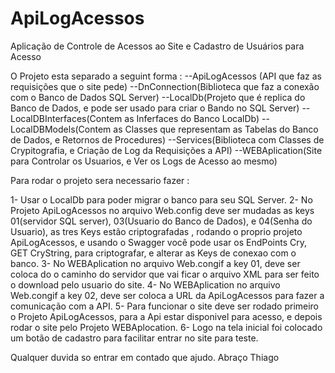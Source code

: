 # ApiLogAcessos
Aplicação de Controle de Acessos ao Site e Cadastro de Usuários para Acesso

O Projeto esta separado a seguint forma :
--ApiLogAcessos (API que faz as requisições que o site pede)
--DnConnection(Biblioteca que faz a conexão com o Banco de Dados SQL Server)
--LocalDb(Projeto que é replica do Banco de Dados, e pode ser usado para criar o Bando no SQL Server)
--LocalDBInterfaces(Contem as Inferfaces do Banco LocalDb)
--LocalDBModels(Contem as Classes que representam as Tabelas do Banco de Dados, e Retornos de Procedures)
--Services(Biblioteca com Classes de Crypitografia, e Criação de Log da Requisições a API)
--WEBAplication(Site para Controlar os Usuarios, e Ver os Logs de Acesso ao mesmo)

Para rodar o projeto sera necessario fazer :

1- Usar o LocalDb para poder migrar o banco para seu SQL Server.
2- No Projeto ApiLogAcessos no arquivo Web.config deve ser mudadas as keys 01(servidor SQL server), 03(Usuario do Banco de Dados), 
e 04(Senha do Usuario), as tres Keys estão criptografadas , rodando o proprio projeto ApiLogAcessos, e usando o Swagger você pode usar 
os EndPoints Cry, GET CryString, para criptografar, e alterar as Keys de conexao com o banco.
3- No WEBAplication no arquivo Web.congif a key 01, deve ser coloca do o caminho do servidor que vai ficar o arquivo XML para ser 
feito o download pelo usuario do site.
4- No WEBAplication no arquivo Web.congif a key 02, deve ser coloca a URL da ApiLogAcessos para fazer a comunicação com a API.
5- Para funcionar o site deve ser rodado primeiro o Projeto ApiLogAcessos, para a Api estar disponivel para acesso, e depois rodar
o site pelo Projeto WEBAplocation.
6- Logo na tela inicial foi colocado um botão de cadastro para facilitar entrar no site para teste.

Qualquer duvida so entrar em contado que ajudo.
Abraço Thiago

